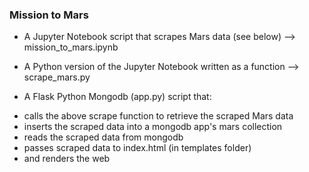 
### Mission to Mars
 
- A Jupyter Notebook script that scrapes Mars data (see below) --> mission_to_mars.ipynb 

- A Python version of the Jupyter Notebook written as a function  --> scrape_mars.py 	

- A Flask Python Mongodb (app.py) script that: 

* calls the above scrape function to retrieve the scraped Mars data
* inserts the scraped data into a mongodb app's mars collection
* reads the scraped data from mongodb
* passes scraped data to index.html (in templates folder)
* and renders the web 

